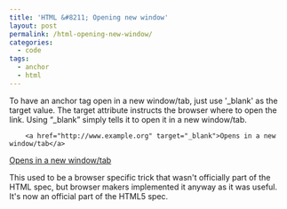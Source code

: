 ```yaml
---
title: 'HTML &#8211; Opening new window'
layout: post
permalink: /html-opening-new-window/
categories:
  - code
tags:
  - anchor
  - html
---
```

To have an anchor tag open in a new window/tab, just use '_blank' as the target value. The target attribute instructs the browser where to open the link. Using &#8220;\_blank&#8221; simply tells it to open it in a new window/tab. 

        <a href="http://www.example.org" target="_blank">Opens in a new window/tab</a>

<a href="http://www.example.org" target="_blank">Opens in a new window/tab</a>

This used to be a browser specific trick that wasn't officially part of the HTML spec, but browser makers implemented it anyway as it was useful. It's now an official part of the HTML5 spec.
